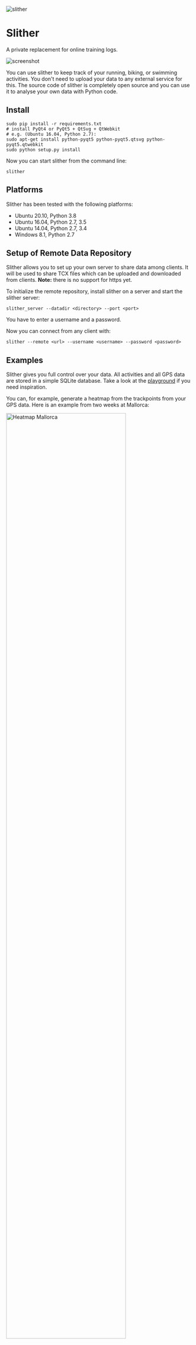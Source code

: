 ![slither](doc/source/_static/logo.png)

# Slither

A private replacement for online training logs.

![screenshot](doc/source/_static/slither.png)

You can use slither to keep track of your running, biking, or swimming activities.
You don't need to upload your data to any external service for this. The source
code of slither is completely open source and you can use it to analyse your own
data with Python code.

## Install

    sudo pip install -r requirements.txt
    # install PyQt4 or PyQt5 + QtSvg + QtWebkit
    # e.g. (Ubuntu 16.04, Python 2.7):
    sudo apt-get install python-pyqt5 python-pyqt5.qtsvg python-pyqt5.qtwebkit
    sudo python setup.py install

Now you can start slither from the command line:

    slither

## Platforms

Slither has been tested with the following platforms:

* Ubuntu 20.10, Python 3.8
* Ubuntu 16.04, Python 2.7, 3.5
* Ubuntu 14.04, Python 2.7, 3.4
* Windows 8.1, Python 2.7

## Setup of Remote Data Repository

Slither allows you to set up your own server to share data among clients.
It will be used to share TCX files which can be uploaded and downloaded from
clients. **Note:** there is no support for https yet.

To initialize the remote repository, install slither on a server and start
the slither server:

    slither_server --datadir <directory> --port <port>

You have to enter a username and a password.

Now you can connect from any client with:

    slither --remote <url> --username <username> --password <password>

## Examples

Slither gives you full control over your data. All activities and all
GPS data are stored in a simple SQLite database. Take a look at the
[playground](https://github.com/AlexanderFabisch/slither/tree/master/playground)
if you need inspiration.

You can, for example, generate a heatmap from the trackpoints from your
GPS data. Here is an example from two weeks at Mallorca:

<img src="doc/source/_static/heatmap_mallorca.png" alt="Heatmap Mallorca" width="80%"/>

Here is the same data with additional (exaggerated) altitude information:

<img src="doc/source/_static/3d_mallorca.png" alt="3D Mallorca" width="80%"/>

We can also draw a full map with all tracks ever recorded:

<img src="doc/source/_static/map.png" alt="All tracks" width="80%"/>

Or we can plot the elevation profile of a track:

<img src="doc/source/_static/elevation.png" alt="Elevation profile" width="80%"/>

Another idea for an application would be to check the overall training volume
before a running competition:

<img src="doc/source/_static/training_volume.png" alt="Training Volume" width="80%"/>

It is easy to generate an overview of all activities like this:

```bash
$ python playground/summarize_all.py
                      Activities per Year
┏━━━━━━━━━━┳━━━━━━━━━━┳━━━━━━━━━━━━┳━━━━━━━━━━━━━┳━━━━━━━━━━━━┓
┃ Start    ┃ End      ┃ Activities ┃        Time ┃   Distance ┃
┡━━━━━━━━━━╇━━━━━━━━━━╇━━━━━━━━━━━━╇━━━━━━━━━━━━━╇━━━━━━━━━━━━┩
│ 01/01/20 │ 01/01/21 │        253 │ 256:56:16 h │ 2971.91 km │
│ 01/01/19 │ 01/01/20 │        217 │ 260:19:52 h │ 2974.52 km │
│ 01/01/18 │ 01/01/19 │        190 │ 218:31:01 h │ 2335.04 km │
│ 01/01/17 │ 01/01/18 │        294 │ 296:47:37 h │ 2159.00 km │
│ 01/01/16 │ 01/01/17 │        189 │ 210:39:16 h │ 1778.48 km │
│ 01/01/15 │ 01/01/16 │        244 │ 250:26:08 h │ 1260.91 km │
│ 01/01/14 │ 01/01/15 │         85 │  65:06:07 h │  526.12 km │
│ 01/01/13 │ 01/01/14 │         11 │  00:10:25 h │      950 m │
│ 01/01/12 │ 01/01/13 │         24 │  00:29:46 h │    2.45 km │
│ 01/01/11 │ 01/01/12 │         49 │  02:11:20 h │    9.55 km │
│ 01/01/10 │ 01/01/11 │         28 │  00:43:54 h │    3.60 km │
│ 01/01/09 │ 01/01/10 │         40 │  01:17:44 h │    6.10 km │
│ 01/01/08 │ 01/01/09 │         25 │  00:28:27 h │    2.45 km │
│ 01/01/07 │ 01/01/08 │         45 │  00:36:26 h │    3.25 km │
│ 01/01/06 │ 01/01/07 │         37 │  00:52:45 h │    4.25 km │
│ 01/01/05 │ 01/01/06 │         35 │  00:40:12 h │    3.30 km │
│ 01/01/04 │ 01/01/05 │         37 │  01:20:29 h │    6.05 km │
│ 01/01/03 │ 01/01/04 │         13 │  00:25:41 h │     1850 m │
│ 01/01/02 │ 01/01/03 │         18 │  00:51:41 h │    3.60 km │
└──────────┴──────────┴────────────┴─────────────┴────────────┘
```

Or to analyze workouts individually:

```bash
$ python playground/print_pace_table.py test_data/running.tcx
              Paces
┏━━━━━━━━━━┳━━━━━━━━━━━━━━━━━━━━┓
┃ Distance ┃ Pace (Time per km) ┃
┡━━━━━━━━━━╇━━━━━━━━━━━━━━━━━━━━┩
│    400 m │         00:05:25 h │
│    800 m │         00:05:37 h │
│   1200 m │         00:05:30 h │
│   1600 m │         00:05:37 h │
│     2 km │         00:05:37 h │
└──────────┴────────────────────┘
```

## Slither Core and IO

You don't have to use slither's GUI. `slither.core` and `slither.io` do not
depend on Qt or the domain model of slither. They are general purpose tools
to handle GPS and workout data. The following features are available:

* Data import from
    * GPS exchange format (GPX)
    * Flexible and Interoperable Data Transfer format (FIT)
    * Training Center XML format (TCX)
    * Polar's JSON format
* Data export to TCX
* Data analysis
    * Data cleaning and preprocessing
    * Distance and velocity computation from GPS trackpoints
    * Computation of records (fastest segments for given distances)
    * Computation of paces
    * Elevation statistics
* Visualization
    * Map rendering with Folium
    * Velocity histogram
    * Elevation profile
    * Plot of heartrate and speed over time

You can build the API documentation with `pdoc slither --html --skip-errors`
(requires [pdoc3](https://pdoc3.github.io/pdoc/)).
